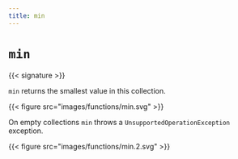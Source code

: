 ```yaml
---
title: min
---
```


# `min`

{{< signature >}}

`min` returns the smallest value in this collection.

{{< figure src="images/functions/min.svg" >}}

On empty collections `min` throws a `UnsupportedOperationException` exception.

{{< figure src="images/functions/min.2.svg" >}}
